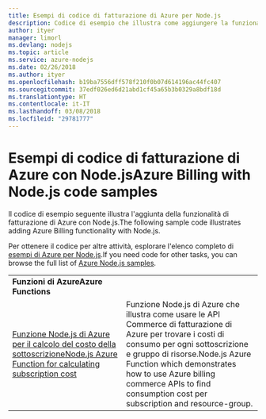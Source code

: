 ```yaml
---
title: Esempi di codice di fatturazione di Azure per Node.js
description: Codice di esempio che illustra come aggiungere la funzionalità di fatturazione di Azure con Node.js.
author: ityer
manager: limorl
ms.devlang: nodejs
ms.topic: article
ms.service: azure-nodejs
ms.date: 02/26/2018
ms.author: ityer
ms.openlocfilehash: b19ba7556dff578f210f0b07d614196ac44fc407
ms.sourcegitcommit: 37edf026ed6d21abd1cf45a65b3b0329a8bdf18d
ms.translationtype: HT
ms.contentlocale: it-IT
ms.lasthandoff: 03/08/2018
ms.locfileid: "29781777"
---
```

# <a name="azure-billing-with-nodejs-code-samples"></a><span data-ttu-id="63946-103">Esempi di codice di fatturazione di Azure con Node.js</span><span class="sxs-lookup"><span data-stu-id="63946-103">Azure Billing with Node.js code samples</span></span>

<span data-ttu-id="63946-104">Il codice di esempio seguente illustra l'aggiunta della funzionalità di fatturazione di Azure con Node.js.</span><span class="sxs-lookup"><span data-stu-id="63946-104">The following sample code illustrates adding Azure Billing functionality with Node.js.</span></span>

<span data-ttu-id="63946-105">Per ottenere il codice per altre attività, esplorare l'elenco completo di [esempi di Azure per Node.js](https://azure.microsoft.com/resources/samples/?term=nodejs).</span><span class="sxs-lookup"><span data-stu-id="63946-105">If you need code for other tasks, you can browse the full list of [Azure Node.js samples](https://azure.microsoft.com/resources/samples/?term=nodejs).</span></span>

| | |
|---|---|
| <span data-ttu-id="63946-106">**Funzioni di Azure**</span><span class="sxs-lookup"><span data-stu-id="63946-106">**Azure Functions**</span></span> ||
| [<span data-ttu-id="63946-107">Funzione Node.js di Azure per il calcolo del costo della sottoscrizione</span><span class="sxs-lookup"><span data-stu-id="63946-107">Node.js Azure Function for calculating subscription cost</span></span>](https://azure.microsoft.com/resources/samples/consumption-cost-node/) | <span data-ttu-id="63946-108">Funzione Node.js di Azure che illustra come usare le API Commerce di fatturazione di Azure per trovare i costi di consumo per ogni sottoscrizione e gruppo di risorse.</span><span class="sxs-lookup"><span data-stu-id="63946-108">Node.js Azure Function which demonstrates how to use Azure billing commerce APIs to find consumption cost per subscription and resource-group.</span></span> |
